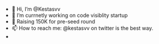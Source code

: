 - 👋 Hi, I’m @Kestasvv
- 👀 I’m currnetly working on code visiblity startup
- 🌱 Raising 150K for pre-seed round
- 📫 How to reach me: @kestasvv on twitter is the best way.
- 

<!---
